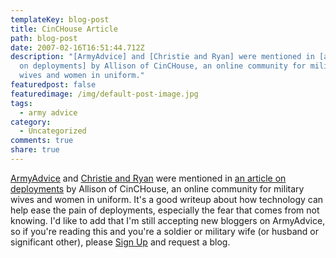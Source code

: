 ```yaml
---
templateKey: blog-post
title: CinCHouse Article
path: blog-post
date: 2007-02-16T16:51:44.712Z
description: "[ArmyAdvice] and [Christie and Ryan] were mentioned in [an article
  on deployments] by Allison of CinCHouse, an online community for military
  wives and women in uniform."
featuredpost: false
featuredimage: /img/default-post-image.jpg
tags:
  - army advice
category:
  - Uncategorized
comments: true
share: true
---
```

<!--StartFragment-->

[ArmyAdvice](http://ardalis.com/) and [Christie and Ryan](http://ardalis.com/blogs/ryanseals/default.aspx) were mentioned in [an article on deployments](http://cinchouse.com/deploy/LoveAndTechnology/ShrinkOceans.htm) by Allison of CinCHouse, an online community for military wives and women in uniform. It's a good writeup about how technology can help ease the pain of deployments, especially the fear that comes from not knowing. I'd like to add that I'm still accepting new bloggers on ArmyAdvice, so if you're reading this and you're a soldier or military wife (or husband or significant other), please [Sign Up](http://ardalis.com/user/createuser.aspx) and request a blog.

<!--EndFragment-->